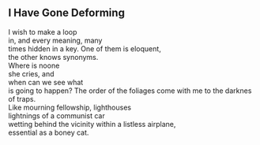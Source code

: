 I Have Gone Deforming
---------------------
I wish to make a loop  
in, and every meaning, many  
times hidden in a key. One of them is eloquent,  
the other knows synonyms.  
Where is noone  
she cries, and  
when can we see what  
is going to happen? The order of the foliages come with me to the darknes of traps.  
Like mourning fellowship, lighthouses  
lightnings of a communist car  
wetting behind the vicinity within a listless airplane,  
essential as a boney cat.  
